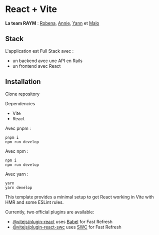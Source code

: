 # React + Vite

**La team RAYM** : [Robena](https://github.com/Robe-Ras), [Annie](https://github.com/annieherieau), [Yann](https://github.com/YannRZG) et [Malo](https://github.com/Korblen)

## Stack

L'application est Full Stack avec :
- un backend avec une API en Rails
- un frontend avec React

## Installation
Clone repository

Dependencies
- Vite
- React

Avec pnpm :
```shell
pnpm i
npm run develop
```

Avec npm :
```shell
npm i
npm run develop
```

Avec yarn :
```shell
yarn
yarn develop
```
This template provides a minimal setup to get React working in Vite with HMR and some ESLint rules.

Currently, two official plugins are available:

- [@vitejs/plugin-react](https://github.com/vitejs/vite-plugin-react/blob/main/packages/plugin-react/README.md) uses [Babel](https://babeljs.io/) for Fast Refresh
- [@vitejs/plugin-react-swc](https://github.com/vitejs/vite-plugin-react-swc) uses [SWC](https://swc.rs/) for Fast Refresh

